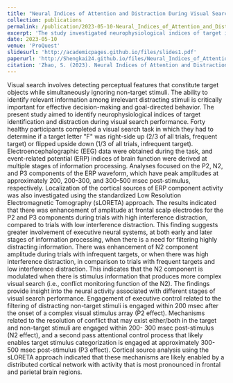 ```yaml
---
title: "Neural Indices of Attention and Distraction During Visual Search"
collection: publications
permalink: /publication/2023-05-10-Neural_Indices_of_Attention_and_Distraction_During_Visual_Search
excerpt: 'The study investigated neurophysiological indices of target identification and distraction during visual search, finding that executive neural systems are involved in filtering distracting information, with different ERP components (P2, N2, P3) indicating distinct stages of visual search performance involving frontal and parietal brain regions.'
date: 2023-05-10
venue: 'ProQuest'
slidesurl: 'http://academicpages.github.io/files/slides1.pdf'
paperurl: 'http://Shengkai24.github.io/files/Neural_Indices_of_Attention_and_Distraction_During_Visual_Search.pdf'
citation: 'Zhao, S. (2023). Neural Indices of Attention and Distraction During Visual Search (Master&apos;s thesis, State University of New York at Buffalo).'
---
```

Visual search involves detecting perceptual features that constitute target objects while simultaneously ignoring non-target stimuli. The ability to identify relevant information among irrelevant distracting stimuli is critically important for effective decision-making and goal-directed behavior. The present study aimed to identify neurophysiological indices of target identification and distraction during visual search performance. Forty healthy participants completed a visual search task in which they had to determine if a target letter &quot;F&quot; was right-side up (2/3 of all trials, frequent target) or flipped upside down (1/3 of all trials, infrequent target). Electroencephalographic (EEG) data were obtained during the task, and event-related potential (ERP) indices of brain function were derived at multiple stages of information processing. Analyses focused on the P2, N2, and P3 components of the ERP waveform, which have peak amplitudes at approximately 200, 200-300, and 300-500 msec post-stimulus, respectively. Localization of the cortical sources of ERP component activity was also investigated using the standardized Low Resolution Electromagnetic Tomography (sLORETA) approach. The results indicated that there was enhancement of amplitude at frontal scalp electrodes for the P2 and P3 components during trials with high interference distraction, compared to trials with low interference distraction. This finding suggests greater involvement of executive neural systems, at both early and later stages of information processing, when there is a need for filtering highly distracting information. There was enhancement of N2 component amplitude during trials with infrequent targets, or when there was high interference distraction, in comparison to trials with frequent targets and low interference distraction. This indicates that the N2 component is modulated when there is stimulus information that produces more complex visual search (i.e., conflict monitoring function of the N2). The findings provide insight into the neural activity associated with different stages of visual search performance. Engagement of executive control related to the filtering of distracting non-target stimuli is engaged within 200 msec after the onset of a complex visual stimulus array (P2 effect). Mechanisms related to the resolution of conflict that may exist either/both in the target and non-target stimuli are engaged within 200- 300 msec post-stimulus (N2 effect), and a second pass attentional control process that likely enables target stimulus categorization is engaged at approximately 300-500 msec post-stimulus (P3 effect). Cortical source analysis using the sLORETA approach indicated that these mechanisms are likely enabled by a distributed cortical network with activity that is most pronounced in frontal and parietal brain regions.